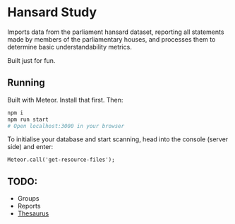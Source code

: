 #  Hansard Study

Imports data from the parliament hansard dataset, reporting all statements made by members of the parliamentary houses, and processes them to determine basic understandability metrics. 

Built just for fun.

## Running

Built with Meteor. Install that first. Then:

```bash
npm i
npm run start
# Open localhost:3000 in your browser
```

To initialise your database and start scanning, head into the console (server side) and enter:

```
Meteor.call('get-resource-files');
```

## TODO:

- Groups
- Reports
- [Thesaurus](http://explore.data.parliament.uk/?learnmore=Thesaurus)